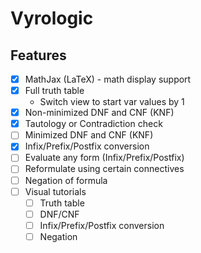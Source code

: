 <h1>Vyrologic</h1>



## Features

- [x] MathJax (LaTeX) - math display support
- [x] Full truth table
    - Switch view to start var values by 1
- [x] Non-minimized DNF and CNF (KNF)
- [x] Tautology or Contradiction check
- [ ] Minimized DNF and CNF (KNF)
- [x] Infix/Prefix/Postfix conversion
- [ ] Evaluate any form (Infix/Prefix/Postfix)
- [ ] Reformulate using certain connectives
- [ ] Negation of formula
- [ ] Visual tutorials
    - [ ] Truth table
    - [ ] DNF/CNF
    - [ ] Infix/Prefix/Postfix conversion
    - [ ] Negation